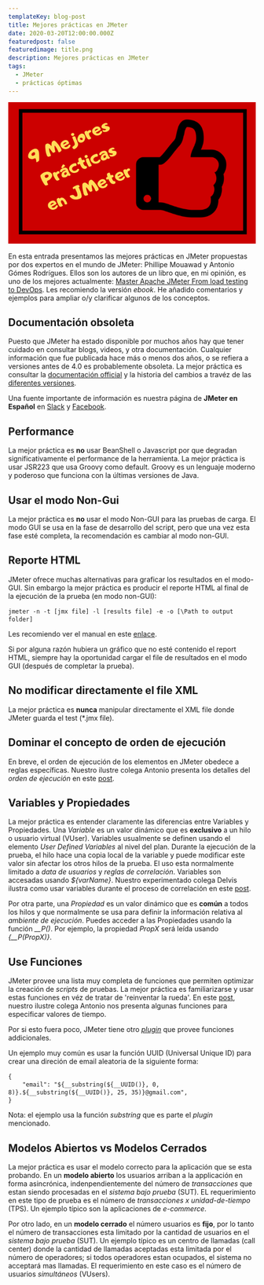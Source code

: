 ```yaml
---
templateKey: blog-post
title: Mejores prácticas en JMeter
date: 2020-03-20T12:00:00.000Z
featuredpost: false
featuredimage: title.png
description: Mejores prácticas en JMeter
tags:
  - JMeter
  - prácticas óptimas 
---
```

![image](title.png)

En esta entrada presentamos las mejores prácticas en JMeter propuestas por dos expertos en el mundo de JMeter: Phillipe Mouawad y Antonio Gómes Rodrígues. Ellos son los autores de un libro que, en mi opinión, es uno de los mejores actualmente: [Master Apache JMeter From load testing to DevOps](https://leanpub.com/master-jmeter-from-load-test-to-devops). Les recomiendo la versión *ebook*. He añadido comentarios y ejemplos para ampliar o/y clarificar algunos de los conceptos.

## Documentación obsoleta

Puesto que JMeter ha estado disponible por muchos años hay que tener cuidado en consultar blogs, videos, y otra documentación. Cualquier información que fue publicada hace más o menos dos años, o se refiera a versiones antes de 4.0 es probablemente obsoleta. La mejor práctica es consultar la [documentación official](https://jmeter.apache.org/usermanual/index.html) y la historia del cambios a travéz de las [diferentes versiones](https://jmeter.apache.org/changes_history.html).

Una fuente importante de información es nuestra página de **JMeter en Español** en [Slack](https://jmeterenespanol.slack.com) y [Facebook](https://www.facebook.com/groups/jmeterenespanol/?ref=group_header).

## Performance

La mejor práctica es **no** usar BeanShell o Javascript por que degradan significativamente el performance de la herramienta. La mejor práctica is usar JSR223 que usa Groovy como default. Groovy es un lenguaje moderno y poderoso que funciona con la últimas versiones de Java.

## Usar el modo Non-Gui

La mejor práctica es **no** usar el modo Non-GUI para las pruebas de carga. El modo GUI se usa en la fase de desarrollo del script, pero que una vez esta fase esté completa, la recomendación es cambiar al modo non-GUI.

## Reporte HTML

JMeter ofrece muchas alternativas para graficar los resultados en el modo-GUI. Sin embargo la mejor práctica es producir el reporte HTML al final de la ejecución de la prueba (en modo non-GUI):
```
jmeter -n -t [jmx file] -l [results file] -e -o [\Path to output folder]
```
Les recomiendo ver el manual en este [enlace](https://jmeter.apache.org/usermanual/generating-dashboard.html).

Si por alguna razón hubiera un gráfico que no esté contenido el report HTML, siempre hay la oportunidad cargar el file de resultados en el modo GUI (después de completar la prueba).

## No modificar directamente el file XML

La mejor práctica es **nunca** manipular directamente el XML file donde JMeter guarda el test (*.jmx file).

## Dominar el concepto de orden de ejecución

En breve, el orden de ejecución de los elementos en JMeter obedece a reglas específicas. Nuestro ilustre colega Antonio presenta los detalles del *orden de ejecución* en este [post](https://jmeterenespanol.org/blog/2019-10-04-ejecucion-antonio/).

## Variables y Propiedades

La mejor práctica es entender claramente las diferencias entre Variables y Propiedades.  Una *Variable* es un valor dinámico que es **exclusivo** a un hilo o usuario virtual (VUser). Variables usualmente se definen usando el elemento *User Defined Variables* al nivel del plan. Durante la ejecución de la prueba, el hilo hace una copia local de la variable y puede modificar este valor sin afectar los otros hilos de la prueba. El uso esta normalmente limitado a *data de usuarios* y *reglas de correlación*. Variables son accesadas usando *${varName}*. Nuestro experimentado colega Delvis ilustra como usar variables durante el proceso de correlación en este [post](https://jmeterenespanol.org/blog/2019-11-22-correlacion-delvis/).

Por otra parte, una *Propiedad* es un valor dinámico que es **común** a todos los hilos y que normalmente se usa para definir la información relativa al *ambiente de ejecución*. Puedes acceder a las Propiedades usando la función *__P()*. Por ejemplo, la propiedad *PropX* será leída usando *{__P(PropX)}*.

## Use Funciones

JMeter provee una lista muy completa de funciones que permiten optimizar la creación de *scripts* de pruebas. La mejor práctica es familiarizarse y usar estas funciones en véz de tratar de 'reinventar la rueda'. En este [post](https://jmeterenespanol.org/blog/2019-11-15-functiempo-delvis/), nuestro ilustre colega Antonio nos presenta algunas funciones para especificar valores de tiempo.

Por si esto fuera poco, JMeter tiene otro [*plugin*](https://jmeter-plugins.org/wiki/Functions/) que provee funciones addicionales.

Un ejemplo muy común es usar la función UUID (Universal Unique ID) para crear una direción de email aleatoria de la siguiente forma:
```
{
    "email": "${__substring(${__UUID()}, 0, 8)}.${__substring(${__UUID()}, 25, 35)}@gmail.com", 
}
```
Nota: el ejemplo usa la función *substring* que es parte el *plugin* mencionado.

## Modelos Abiertos vs Modelos Cerrados

La mejor práctica es usar el modelo correcto para la aplicación que se esta probando. En un **modelo abierto** los usuarios arriban a la applicación en forma asincrónica, indenpendientemente del número de *transacciones* que estan siendo procesadas en el *sistema bajo prueba* (SUT). EL requerimiento en este tipo de prueba es el número de *transacciones x unidad-de-tiempo* (TPS). Un ejemplo típico son la aplicaciones de *e-commerce*.

Por otro lado, en un **modelo cerrado** el número usuarios es **fijo**, por lo tanto el número de transacciones esta limitado por la cantidad de usuarios en el *sistema bajo prueba* (SUT). Un ejemplo típico es un centro de llamadas (call center) donde la cantidad de llamadas aceptadas esta limitada por el número de operadores; si todos operadores estan ocupados, el sistema no acceptará mas llamadas. El requerimiento en este caso es el número de usuarios *simultáneos* (VUsers).
